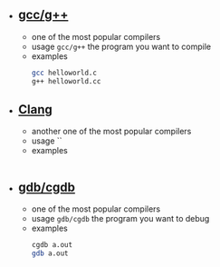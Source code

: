 - ## [gcc/g++](Tabs/Programming/gcc-g++.md)
	- one of the most popular compilers
	- usage `gcc/g++` the program you want to compile
	- examples
		```bash
		gcc helloworld.c
		g++ helloworld.cc
		```
- ## [Clang](http://manpages.ubuntu.com/manpages/jammy/en/man3/Clang.3.html)
	- another one of the most popular compilers
	- usage ``
	- examples
		```bash
		```
- ## [gdb/cgdb](Tabs/Programming/gdb-cgdb.md)
	- one of the most popular compilers
	- usage `gdb/cgdb` the program you want to debug
	- examples
		```bash
		cgdb a.out
		gdb a.out
		```
